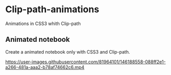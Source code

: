 # Clip-path-animations
Animations in CSS3 whith Clip-path
## Animated notebook
Create a animated notebook only with CSS3 and Clip-path.

https://user-images.githubusercontent.com/81964101/146188558-088ff2e1-a266-481a-aaa2-b78af74662c6.mp4


